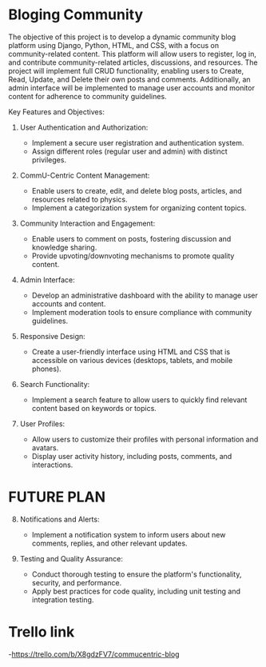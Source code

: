 # Bloging Community
The objective of this project is to develop a dynamic community blog platform using Django, Python, HTML, and CSS, with a focus on community-related content. This platform will allow users to register, log in, and contribute community-related articles, discussions, and resources. The project will implement full CRUD functionality, enabling users to Create, Read, Update, and Delete their own posts and comments. Additionally, an admin interface will be implemented to manage user accounts and monitor content for adherence to community guidelines.

Key Features and Objectives:

1. User Authentication and Authorization:
   - Implement a secure user registration and authentication system.
   - Assign different roles (regular user and admin) with distinct privileges.

2. CommU-Centric Content Management:
   - Enable users to create, edit, and delete blog posts, articles, and resources related to physics.
   - Implement a categorization system for organizing content topics.

3. Community Interaction and Engagement:
   - Enable users to comment on posts, fostering discussion and knowledge sharing.
   - Provide upvoting/downvoting mechanisms to promote quality content.

4. Admin Interface:
   - Develop an administrative dashboard with the ability to manage user accounts and content.
   - Implement moderation tools to ensure compliance with community guidelines.

5. Responsive Design:
   - Create a user-friendly interface using HTML and CSS that is accessible on various devices (desktops, tablets, and mobile phones).

6. Search Functionality:
   - Implement a search feature to allow users to quickly find relevant content based on keywords or  topics.

7. User Profiles:
   - Allow users to customize their profiles with personal information and avatars.
   - Display user activity history, including posts, comments, and interactions.

# FUTURE PLAN
8. Notifications and Alerts:
   - Implement a notification system to inform users about new comments, replies, and other relevant updates.

9. Testing and Quality Assurance:
   - Conduct thorough testing to ensure the platform's functionality, security, and performance.
   - Apply best practices for code quality, including unit testing and integration testing.

# Trello link
-https://trello.com/b/X8gdzFV7/commucentric-blog

